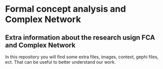 # Formal concept analysis and Complex Network

## Extra information about the research usign FCA and Complex Network

In this repository you will find some extra files, images, context, gephi files, ect. That can be useful to better understand our work.



